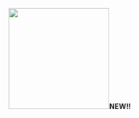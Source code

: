 <p align="center"><img src="https://github.com/175M3H3RE/katora-kahn-magic/blob/09808b78ccf7edad6789d4f8e66d518b7a257208/purepng.com-trash-cantrash-cansteelplasticdustbinrecyclebin-14215266459313rhws.png" height=200><b>NEW!!</b></p> 


